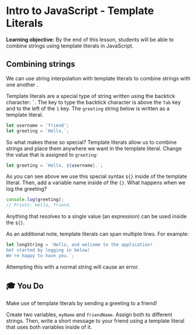 # Intro to JavaScript - Template Literals

**Learning objective:** By the end of this lesson, students will be able to combine strings using template literals in JavaScript.

## Combining strings

We can use string interpolation with template literals to combine strings with one another .

Template literals are a special type of string written using the backtick character: `` ` ``. The key to type the backtick character is above the `Tab` key and to the left of the `1` key. The `greeting` string below is written as a template literal. 

```js
let username = 'friend';
let greeting = `Hello,`;
```

So what makes these so special? Template literals allow us to combine strings and place them anywhere we want in the template literal. Change the value that is assigned to `greeting`:

```js
let greeting = `Hello, ${username}.`;
```

As you can see above we use this special syntax `${}` inside of the template literal. Then, add a variable name inside of the `{}`. What happens when we log the greeting?

```js
console.log(greeting);
// Prints: Hello, friend.
```

Anything that resolves to a single value (an expression) can be used inside the `${}`.

As an additional note, template literals can span multiple lines. For example:

```js
let longString = `Hello, and welcome to the application!
Get started by logging in below!
We're happy to have you.`;
```

Attempting this with a normal string will cause an error.

## 🎓 You Do

Make use of template literals by sending a greeting to a friend!

Create two variables, `myName` and `friendName`. Assign both to different strings. Then, write a short message to your friend using a template literal that uses both variables inside of it.